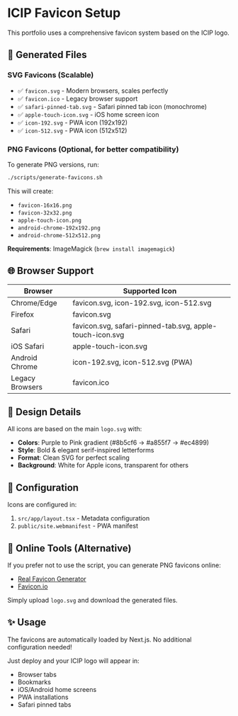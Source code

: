 # ICIP Favicon Setup

This portfolio uses a comprehensive favicon system based on the ICIP logo.

## 📁 Generated Files

### SVG Favicons (Scalable)
- ✅ `favicon.svg` - Modern browsers, scales perfectly
- ✅ `favicon.ico` - Legacy browser support
- ✅ `safari-pinned-tab.svg` - Safari pinned tab icon (monochrome)
- ✅ `apple-touch-icon.svg` - iOS home screen icon
- ✅ `icon-192.svg` - PWA icon (192x192)
- ✅ `icon-512.svg` - PWA icon (512x512)

### PNG Favicons (Optional, for better compatibility)
To generate PNG versions, run:
```bash
./scripts/generate-favicons.sh
```

This will create:
- `favicon-16x16.png`
- `favicon-32x32.png`
- `apple-touch-icon.png`
- `android-chrome-192x192.png`
- `android-chrome-512x512.png`

**Requirements**: ImageMagick (`brew install imagemagick`)

## 🌐 Browser Support

| Browser | Supported Icon |
|---------|---------------|
| Chrome/Edge | favicon.svg, icon-192.svg, icon-512.svg |
| Firefox | favicon.svg |
| Safari | favicon.svg, safari-pinned-tab.svg, apple-touch-icon.svg |
| iOS Safari | apple-touch-icon.svg |
| Android Chrome | icon-192.svg, icon-512.svg (PWA) |
| Legacy Browsers | favicon.ico |

## 🎨 Design Details

All icons are based on the main `logo.svg` with:
- **Colors**: Purple to Pink gradient (#8b5cf6 → #a855f7 → #ec4899)
- **Style**: Bold & elegant serif-inspired letterforms
- **Format**: Clean SVG for perfect scaling
- **Background**: White for Apple icons, transparent for others

## 📝 Configuration

Icons are configured in:
1. `src/app/layout.tsx` - Metadata configuration
2. `public/site.webmanifest` - PWA manifest

## 🔧 Online Tools (Alternative)

If you prefer not to use the script, you can generate PNG favicons online:
- [Real Favicon Generator](https://realfavicongenerator.net/)
- [Favicon.io](https://favicon.io/)

Simply upload `logo.svg` and download the generated files.

## ✨ Usage

The favicons are automatically loaded by Next.js. No additional configuration needed!

Just deploy and your ICIP logo will appear in:
- Browser tabs
- Bookmarks
- iOS/Android home screens
- PWA installations
- Safari pinned tabs
